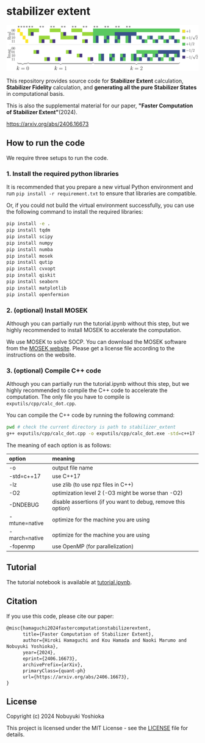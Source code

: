 # stabilizer extent

![A_matrix](doc/summary/imgs/Amat.png)

This repository provides source code for **Stabilizer Extent** calculation, **Stabilizer Fidelity** calculation, and **generating all the pure Stabilizer States** in computational basis.

This is also the supplemental material for our paper,
**"Faster Computation of Stabilizer Extent"**(2024).

https://arxiv.org/abs/2406.16673

## How to run the code

We require three setups to run the code.

### 1. Install the required python libraries

It is recommended that you prepare a new virtual Python environment and run
`pip install -r requirement.txt`
to ensure that libraries are compatible.

Or, if you could not build the virtual environment successfully,
you can use the following command to install the required libraries:

```bash
pip install -e .
pip install tqdm
pip install scipy
pip install numpy
pip install numba
pip install mosek
pip install qutip
pip install cvxopt
pip install qiskit
pip install seaborn
pip install matplotlib
pip install openfermion
```

### 2. (optional) Install MOSEK

Although you can partially run the tutorial.ipynb without this step, but we highly recommended to install MOSEK to accelerate the computation.

We use MOSEK to solve SOCP.
You can download the MOSEK software from the [MOSEK website](https://www.mosek.com/).
Please get a license file according to the instructions on the website.

### 3. (optional) Compile C++ code

Although you can partially run the tutorial.ipynb without this step, but we highly recommended to compile the C++ code to accelerate the computation.
The only file you have to compile is `exputils/cpp/calc_dot.cpp`.

You can compile the C++ code by running the following command:

```bash
pwd # check the current directory is path to stabilizer_extent
g++ exputils/cpp/calc_dot.cpp -o exputils/cpp/calc_dot.exe -std=c++17 -O2 -mtune=native -march=native -fopenmp -lz
```

The meaning of each option is as follows:

| option | meaning |
|:---|:---|
| -o | output file name |
| -std=c++17 | use C++17 |
| -lz | use zlib (to use npz files in C++)|
| -O2 | optimization level 2 (-O3 might be worse than -O2) |
| -DNDEBUG | disable assertions (if you want to debug, remove this option) |
| -mtune=native | optimize for the machine you are using |
| -march=native | optimize for the machine you are using |
| -fopenmp | use OpenMP (for parallelization) |

## Tutorial

The tutorial notebook is available at [tutorial.ipynb](tutorial.ipynb).

## Citation

If you use this code, please cite our paper:

```
@misc{hamaguchi2024fastercomputationstabilizerextent,
      title={Faster Computation of Stabilizer Extent}, 
      author={Hiroki Hamaguchi and Kou Hamada and Naoki Marumo and Nobuyuki Yoshioka},
      year={2024},
      eprint={2406.16673},
      archivePrefix={arXiv},
      primaryClass={quant-ph}
      url={https://arxiv.org/abs/2406.16673}, 
}
```

## License

Copyright (c) 2024 Nobuyuki Yoshioka

This project is licensed under the MIT License - see the [LICENSE](LICENSE) file for details.
